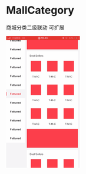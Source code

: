 # MallCategory
商城分类二级联动
可扩展


![images](https://github.com/Shineforword/MallCategory/blob/master/Mallcategory.gif)
